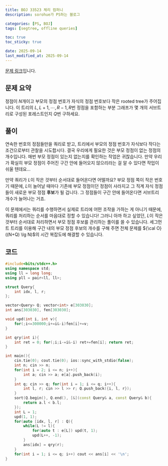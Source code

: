 ```yaml
---
title: BOJ 33523 체리 컴퍼니
description: sorohue가 PS하는 블로그

categories: [PS, BOJ]
tags: [segtree, offline queries]

toc: true
toc_sticky: true

date: 2025-09-14
last_modified_at: 2025-09-14
---
```


[문제 링크](https://boj.kr/33523)입니다.

## 문제 요약

정점이 $N$개이고 부모의 정점 번호가 자식의 정점 번호보다 작은 rooted tree가 주어집니다. 이 트리의 $L,L+1,\cdots,R-1,R$번 정점을 포함하는 부분 그래프가 몇 개의 서브트리로 구성된 포레스트인지 $Q$번 구하세요.

## 풀이

연속한 번호의 정점들만을 쿼리로 받고, 트리에서 부모의 정점 번호가 자식보다 작다는 조건으로부터 관찰을 시도합시다. 결국 우리에게 필요한 것은 부모 정점이 없는 정점의 개수입니다. 매번 부모 정점이 있는지 없는지를 확인하는 작업은 귀찮습니다. 만약 우리가 확실히 부모 정점이 주어진 구간 안에 들어오지 않으리라는 걸 알 수 있다면 작업이 쉬울 텐데요…

만약 쿼리가 $L$이 작은 것부터 순서대로 들어온다면 어떨까요? 부모 정점 쪽이 작은 번호기 때문에, $L$이 늘어날 때마다 기존에 부모 정점이던 정점이 사라지고 그 직계 자식 정점들이 새로운 부모 정점 **후보**가 될 겁니다. 그 정점들이 구간 안에 들어온다면 서브트리 개수가 늘어나는 거죠.

이 문제에서는 쿼리를 수행하면서 실제로 트리에 어떤 조작을 가하는 게 아니기 때문에, 쿼리를 처리하는 순서를 마음대로 정할 수 있습니다! 그러니 아까 하고 싶었던, $L$이 작은 것부터 순서대로 처리하면서 부모 정점 후보를 관리하는 풀이를 쓸 수 있습니다. 세그먼트 트리를 이용해 구간 내의 부모 정점 후보의 개수를 구해 주면 전체 문제를 ${\cal O}((N+Q) \lg N)$의 시간 복잡도에 해결할 수 있습니다.

## 코드

```cpp
#include<bits/stdc++.h>
using namespace std;
using ll = long long;
using pll = pair<ll, ll>;

struct Query{
	int idx, l, r;
};

vector<Query> Q; vector<int> e[303030];
int ans[303030], fen[303030];

void upd(int i, int v){
	for(;i<=300000;i+=i&-i)fen[i]+=v;
}

int qry(int i){
	int ret = 0; for(;i;i-=i&-i) ret+=fen[i]; return ret;
}

int main(){
	cin.tie(0); cout.tie(0); ios::sync_with_stdio(false);
	int n; cin >> n;
	for(int i = 2; i <= n; i++){
		int a; cin >> a; e[a].push_back(i);
	}
	int q; cin >> q; for(int i = 1; i <= q; i++){
		int l, r; cin >> l >> r; Q.push_back({i, l, r});
	}
	sort(Q.begin(), Q.end(), [&](const Query& a, const Query& b){
		return a.l < b.l;
	});
	int L = 1;
	upd(1, 1);
	for(auto [idx, l, r] : Q){
		while(L != l){
			for(auto t : e[L]) upd(t, 1);
			upd(L++, -1);
		}
		ans[idx] = qry(r);
	}
	for(int i = 1; i <= q; i++) cout << ans[i] << '\n';
}
```